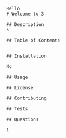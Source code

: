 
    Hello
    # Welcome to 3

    ## Description
    5

    ## Table of Contents


    ## Installation

    No

    ## Usage

    ## License

    ## Contributing

    ## Tests

    ## Questions
    
    1
    
